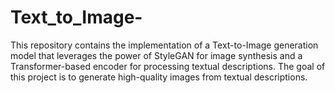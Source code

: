 # Text_to_Image-
This repository contains the implementation of a Text-to-Image generation model that leverages the power of StyleGAN for image synthesis and a Transformer-based encoder for processing textual descriptions. The goal of this project is to generate high-quality images from textual descriptions.
